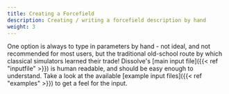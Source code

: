 ```yaml
---
title: Creating a Forcefield
description: Creating / writing a forcefield description by hand
weight: 3
---
```


One option is always to type in parameters by hand - not ideal, and not recommended for most users, but the traditional old-school route by which classical simulators learned their trade! Dissolve's [main input file]({{< ref "inputfile" >}}) is human readable, and should be easy enough to understand. Take a look at the available [example input files]({{< ref "examples" >}}) to get a feel for the input.
